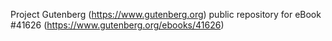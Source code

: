 Project Gutenberg (https://www.gutenberg.org) public repository for
eBook #41626 (https://www.gutenberg.org/ebooks/41626)
